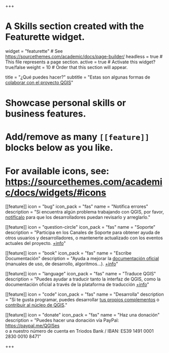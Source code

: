 +++
# A Skills section created with the Featurette widget.
widget = "featurette"  # See https://sourcethemes.com/academic/docs/page-builder/
headless = true  # This file represents a page section.
active = true  # Activate this widget? true/false
weight = 10  # Order that this section will appear.

title = "¿Qué puedes hacer?"
subtitle = "Estas son algunas formas de [colaborar con el proyecto QGIS](https://qgis.org/es/site/getinvolved/index.html)"

# Showcase personal skills or business features.
#
# Add/remove as many `[[feature]]` blocks below as you like.
#
# For available icons, see: https://sourcethemes.com/academic/docs/widgets/#icons

[[feature]]
  icon = "bug"
  icon_pack = "fas"
  name = "Notifica errores"
  description = "Si encuentra algún problema trabajando con QGIS, por favor, [notifícalo](https://qgis.org/es/site/getinvolved/development/bugreporting.html#bugs-features-and-issues) para que los desarrolladores puedan revisarlo y arreglarlo."

[[feature]]
  icon = "question-circle"
  icon_pack = "fas"
  name = "Soporte"
  description = "Participa en los Canales de Soporte para obtener ayuda de otros usuarios y desarrolladores, o mantenerte actualizado con los eventos actuales del proyecto. [+info](https://qgis.org/es/site/getinvolved/development/bugreporting.html#bugs-features-and-issues)"

[[feature]]
  icon = "book"
  icon_pack = "fas"
  name = "Escribe Documentación"
  description = "Ayuda a mejorar la [documentación oficial](https://qgis.org/es/docs/index.html) (manuales de uso, de desarrollo, algoritmos...). [+info](https://qgis.org/es/site/getinvolved/document.html)"


[[feature]]
  icon = "language"
  icon_pack = "fas"
  name = "Traduce QGIS"
  description = "Puedes ayudar a traducir tanto la interfaz de QGIS, como la documentación oficial a través de la plataforma de traducción [+info](https://qgis.org/es/site/getinvolved/translate.html)"


[[feature]]
  icon = "code"
  icon_pack = "fas"
  name = "Desarrolla"
  description = "Si te gusta programar, puedes desarrollar [tus propios complementos](http://docs.qgis.org/testing/en/docs/pyqgis_developer_cookbook/) o [contribuir al núcleo de QGIS](https://qgis.org/es/site/getinvolved/development/development.html)."

[[feature]]
  icon = "donate"
  icon_pack = "fas"
  name = "Haz una donación"
  description = "Puedes hacer una donación vía PayPal: https://paypal.me/QGISes<br> o a nuestro número de cuenta en Triodos Bank / IBAN: ES39 1491 0001 2830 0010 8471"

+++

